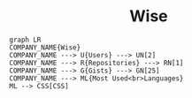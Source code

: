 <h1 align="center">Wise</h1>

```mermaid
graph LR
COMPANY_NAME{Wise}
COMPANY_NAME ---> U{Users} ---> UN[2]
COMPANY_NAME ---> R{Repositories} ---> RN[1]
COMPANY_NAME ---> G{Gists} ---> GN[25]
COMPANY_NAME ---> ML{Most Used<br>Languages}
ML --> CSS[CSS]
```
